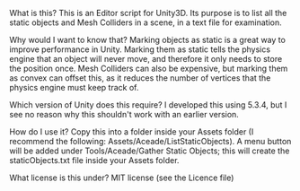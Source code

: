 What is this?
This is an Editor script for Unity3D. Its purpose is to list all the static objects and Mesh Colliders in a scene, in a text file for examination.

Why would I want to know that?
Marking objects as static is a great way to improve performance in Unity. Marking them as static tells the physics engine that an object will never move, and therefore it only needs to store the position once. Mesh Colliders can also be expensive, but marking them as convex can offset this, as it reduces the number of vertices that the physics engine must keep track of.

Which version of Unity does this require?
I developed this using 5.3.4, but I see no reason why this shouldn't work with an earlier version.

How do I use it?
Copy this into a folder inside your Assets folder (I recommend the following: Assets/Aceade/ListStaticObjects). A menu button will be added under Tools/Aceade/Gather Static Objects; this will create the staticObjects.txt file inside your Assets folder.

What license is this under?
MIT license (see the Licence file)

